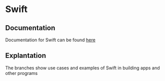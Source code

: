 # Swift

## Documentation
Documentation for Swift can be found <a href="https://developer.apple.com/swift/">here</a>

## Explantation
The branches show use cases and examples of Swift in building apps and other programs
